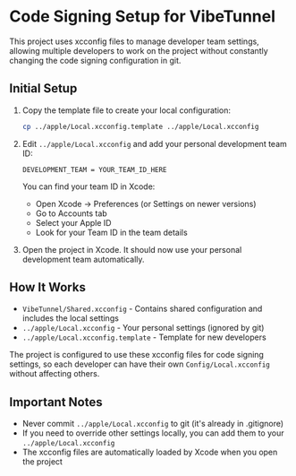 # Code Signing Setup for VibeTunnel

This project uses xcconfig files to manage developer team settings, allowing multiple developers to work on the project without constantly changing the code signing configuration in git.

## Initial Setup

1. Copy the template file to create your local configuration:
   ```bash
   cp ../apple/Local.xcconfig.template ../apple/Local.xcconfig
   ```

2. Edit `../apple/Local.xcconfig` and add your personal development team ID:
   ```
   DEVELOPMENT_TEAM = YOUR_TEAM_ID_HERE
   ```

   You can find your team ID in Xcode:
   - Open Xcode → Preferences (or Settings on newer versions)
   - Go to Accounts tab
   - Select your Apple ID
   - Look for your Team ID in the team details

3. Open the project in Xcode. It should now use your personal development team automatically.

## How It Works

- `VibeTunnel/Shared.xcconfig` - Contains shared configuration and includes the local settings
- `../apple/Local.xcconfig` - Your personal settings (ignored by git)
- `../apple/Local.xcconfig.template` - Template for new developers

The project is configured to use these xcconfig files for code signing settings, so each developer can have their own `Config/Local.xcconfig` without affecting others.

## Important Notes

- Never commit `../apple/Local.xcconfig` to git (it's already in .gitignore)
- If you need to override other settings locally, you can add them to your `../apple/Local.xcconfig`
- The xcconfig files are automatically loaded by Xcode when you open the project